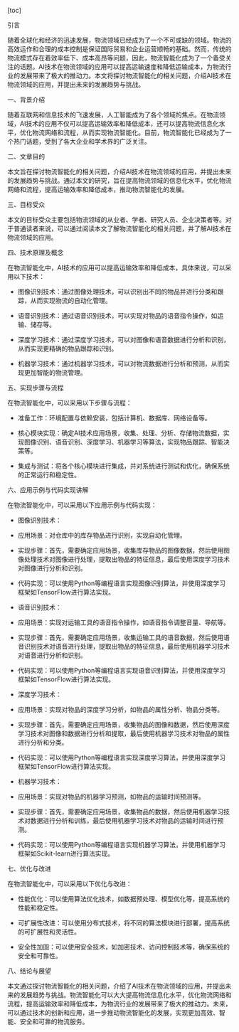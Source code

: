 
[toc]                    
                
                
引言

随着全球化和经济的迅速发展，物流领域已经成为了一个不可或缺的领域。物流的高效运作和合理的成本控制是保证国际贸易和企业运营顺畅的基础。然而，传统的物流模式存在着效率低下、成本高昂等问题，因此，物流智能化成为了一个备受关注的话题。AI技术在物流领域的应用可以提高运输速度和降低运输成本，为物流行业的发展带来了极大的推动力。本文将探讨物流智能化的相关问题，介绍AI技术在物流领域的应用，并提出未来的发展趋势与挑战。

一、背景介绍

随着互联网和信息技术的飞速发展，人工智能成为了各个领域的焦点。在物流领域，AI技术的应用不仅可以提高运输效率和降低成本，还可以提高物流信息化水平，优化物流网络和流程，从而实现物流智能化。目前，物流智能化已经成为了一个热门话题，受到了各大企业和学术界的广泛关注。

二、文章目的

本文旨在探讨物流智能化的相关问题，介绍AI技术在物流领域的应用，并提出未来的发展趋势与挑战。通过本文的研究，旨在提高物流领域的信息化水平，优化物流网络和流程，提高运输效率和降低成本，推动物流智能化的发展。

三、目标受众

本文的目标受众主要包括物流领域的从业者、学者、研究人员、企业决策者等。对于普通读者来说，可以通过阅读本文了解物流智能化的相关问题，并了解AI技术在物流领域的应用。

四、技术原理及概念

在物流智能化中，AI技术的应用可以提高运输效率和降低成本，具体来说，可以采用以下技术：

- 图像识别技术：通过图像处理技术，可以识别出不同的物品并进行分类和跟踪，从而实现物流的自动化管理。

- 语音识别技术：通过语音识别技术，可以实现对物品的语音指令操作，如运输、储存等。

- 深度学习技术：通过深度学习技术，可以对图像和语音数据进行分析和识别，从而实现更精确的物品跟踪和识别。

- 机器学习技术：通过机器学习技术，可以对物流数据进行分析和预测，从而实现更加智能的物流管理。

五、实现步骤与流程

在物流智能化中，可以采用以下步骤与流程：

- 准备工作：环境配置与依赖安装，包括计算机、数据库、网络设备等。

- 核心模块实现：确定AI技术应用场景，收集、处理、分析、存储物流数据，实现图像识别、语音识别、深度学习、机器学习等算法，实现物品跟踪、智能决策等。

- 集成与测试：将各个核心模块进行集成，并对系统进行测试和优化，确保系统的正常运行和稳定性。

六、应用示例与代码实现讲解

在物流智能化中，可以采用以下应用示例与代码实现：

- 图像识别技术：

- 应用场景：对仓库中的库存物品进行识别，实现自动化管理。

- 实现步骤：首先，需要确定应用场景，收集库存物品的图像数据，然后使用图像处理技术对图像进行处理，提取出物品的特征信息，最后使用深度学习技术对图像进行分析和识别。

- 代码实现：可以使用Python等编程语言实现图像识别算法，并使用深度学习框架如TensorFlow进行算法实现。

- 语音识别技术：

- 应用场景：实现对运输工具的语音指令操作，如语音指令调整音量、导航等。

- 实现步骤：首先，需要确定应用场景，收集运输工具的语音数据，然后使用语音识别技术对语音进行处理，提取出物品的特征信息，最后使用机器学习技术对语音进行分析和识别。

- 代码实现：可以使用Python等编程语言实现语音识别算法，并使用深度学习框架如TensorFlow进行算法实现。

- 深度学习技术：

- 应用场景：实现对物品的深度学习分析，如物品的属性分析、物品分类等。

- 实现步骤：首先，需要确定应用场景，收集物品的图像和数据，然后使用深度学习技术对图像和数据进行分析和提取，最后使用机器学习技术对物品的属性进行分析和分类。

- 代码实现：可以使用Python等编程语言实现深度学习算法，并使用深度学习框架如TensorFlow进行算法实现。

- 机器学习技术：

- 应用场景：实现对物品的机器学习预测，如物品的运输时间预测等。

- 实现步骤：首先，需要确定应用场景，收集物品的数据，然后使用机器学习技术对数据进行分析和训练，最后使用机器学习技术对物品的运输时间进行预测。

- 代码实现：可以使用Python等编程语言实现机器学习算法，并使用机器学习框架如Scikit-learn进行算法实现。

七、优化与改进

在物流智能化中，可以采用以下优化与改进：

- 性能优化：可以使用算法优化技术，如数据预处理、模型优化等，提高系统的性能和稳定性。

- 可扩展性改进：可以使用分布式技术，将不同的算法模块进行部署，提高系统的可扩展性和灵活性。

- 安全性加固：可以使用安全技术，如加密技术、访问控制技术等，确保系统的安全和可靠性。

八、结论与展望

本文通过探讨物流智能化的相关问题，介绍了AI技术在物流领域的应用，并提出未来的发展趋势与挑战。物流智能化可以大大提高物流信息化水平，优化物流网络和流程，提高运输效率和降低成本，为物流行业的发展带来了极大的推动力。未来，可以通过技术的创新和应用，进一步推动物流智能化的发展，实现更加高效、智能、安全和可靠的物流服务。

